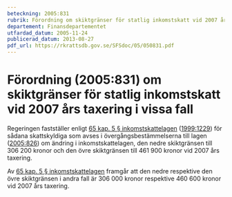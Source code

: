 ```yaml
---
beteckning: 2005:831
rubrik: Förordning om skiktgränser för statlig inkomstskatt vid 2007 års taxering i vissa fall
departement: Finansdepartementet
utfardad_datum: 2005-11-24
publicerad_datum: 2013-08-27
pdf_url: https://rkrattsdb.gov.se/SFSdoc/05/050831.pdf
---
```


# Förordning (2005:831) om skiktgränser för statlig inkomstskatt vid 2007 års taxering i vissa fall

Regeringen fastställer enligt [65 kap. 5 § inkomstskattelagen](https://selex.se/eli/sfs/1999/1229#kap65.5) ([1999:1229](https://selex.se/eli/sfs/1999/1229)) för sådana skattskyldiga som avses i övergångsbestämmelserna till lagen ([2005:826](https://selex.se/eli/sfs/2005/826)) om ändring i inkomstskattelagen, den nedre skiktgränsen till 306 200 kronor och den övre skiktgränsen till 461 900 kronor vid 2007 års taxering.

Av [65 kap. 5 § inkomstskattelagen](https://selex.se/eli/sfs/1999/1229#kap65.5) framgår att den nedre respektive den övre skiktgränsen i andra fall är 306 000 kronor respektive 460 600 kronor vid 2007 års taxering.